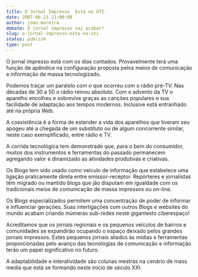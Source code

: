 ```yaml
---
title: O Jornal Impresso  Está na UTI. 
date: 2007-06-21 21:00:00
author: joao.moreira
debate: O jornal impresso vai acabar?
slug: o-jornal-impresso-esta-na-uti
status: publish 
type: post
---
```


O jornal impresso está com os dias contados. Provavelmente terá uma função de apêndice na configuração proposta pelos meios de comunicação e informação de massa tecnologizado.  

 Podemos traçar um paralelo com o que ocorreu com o rádio pré-TV. Nas décadas de 30 a 50 o rádio reinou absoluto. Com o advento da TV o aparelho encolheu e sobrevive graças as canções populares e sua facilidade de adaptação aos tempos modernos. Inclusive está entranhado até na própria Web.  

 A coexistência é a forma de estender a vida dos aparelhos que tiveram seu apogeu até a chegada de um substituto ou de algum concorrente similar, neste caso exemplificado, entre rádio e TV.  

 A corrida tecnológica tem demonstrado que, para o bem do consumidor, muitos dos instrumentos e ferramentas do passado permanecem agregando valor e dinamizado as atividades produtivas e criativas.  

 Os Blogs tem sido usado como veículo de informação que estabelece uma ligação praticamente direta entre emissor-receptor. Repórteres e jornalistas têm migrado ou mantido blogs que jão disputam em igualdade com os tradicionais meios de comunicação de massa impressos ou on-line.   

 Os Blogs especializados permitem uma concentração de poder de informar e influenciar gerações. Suas interligações com outros Blogs e websites do mundo acabam criando inúmeras sub-redes neste gigantesto ciberespaço!  

 Acreditamos que os jornais regionais e os pequenos veículos de bairros e comunidades se expandirão ocupando o espaço deixado pelos grandes jornais impressos. Estes pequenos jornais aliados às mídias e ferramentas proporcionadas pelo avanço das tecnologias de comunicação e informação terão um papel significativo no futuro.   

 A adaptabilidade e interatividade são colunas mestras na cenário de mass media que está se formando neste início de século XXI.
